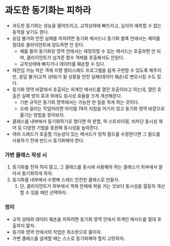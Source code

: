 # 과도한 동기화는 피하라

* 과도한 동기화는 성능을 떨어뜨리고, 교착상태에 빠뜨리고, 심지어 예측할 수 없는 동작을 낳기도 한다.
* 응답 불가와 안전 실패를 피하려면 동기화 메서드나 동기화 블록 안에서는 제어를 절대로 클라이언트에 양도하면 안 된다.
  * 예를 들어 동기화된 영역 안에서는 재정의할 수 있는 메서드는 호출하면 안 되며, 클라이언트가 넘겨준 함수 객체를 호출해서도 안된다.
  * 교착상태에 빠지거나 데이터를 훼손할 수 있다.
* 재진입 가능 락은 객체 지향 멀티스레드 프로그램을 쉽게 구현할 수 있도록 해주지만, 응답 불가(교착 상태)가 될 상황을 안전 실패(데이터 훼손)로 변모시킬 수도 있다.
* 동기화 영역 바깥에서 호출되는 외계인 메서드를 열린 호출이라고 하는데, 열린 호출은 실패 방지 효과 외에도 동시성 효율을 크게 개선해준다.
  * 기본 규칙은 동기화 영역에서는 가능한 한 일을 적게 하는 것이다.
  * 오래 걸리는 작업이라면 아이템 78의 지침을 어기지 않고 동기화 영역 바깥으로 옮기는 방법을 찾아보자.
* 클래스를 내부에서 동기화하기로 했다면 락 분할, 락 스트라이핑, 비차단 동시성 제어 등 다양한 기법을 동원해 동시성을 높여준다.
* 여러 스레드가 호출할 가능성이 있는 메서드가 정적 필드를 수정한다면 그 필드를 사용하기 전에 반드시 동기화해야 한다.

### 가변 클래스 작성 시
1. 동기화를 전혀 하지 말고, 그 클래스를 동시에 사용해야 하는 클래스가 외부에서 알아서 동기화하게 하자.
2. 동기화를 내부에서 수행해 스레드 안전한 클래스로 만들자.
   1. 단, 클라이언트가 외부에서 객체 전체에 락을 거는 것보다 동시성을 월등히 개선할 수 있을 때만 선택하자.

### 정리
* 교착 상태와 데이터 훼손을 피하려면 동기화 영역 안에서 외계인 메서드를 절대 호출하지 말자.
* 동기화 영역 안에서의 작업은 최소한으로 줄이자.
* 가변 클래스를 설계할 때는 스스로 동기화해야 할지 고민하자.